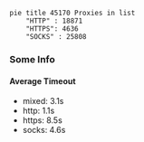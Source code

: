
```mermaid
pie title 45170 Proxies in list
    "HTTP" : 18871
    "HTTPS": 4636
    "SOCKS" : 25808
```

### Some Info
#### Average Timeout

- mixed: 3.1s
- http: 1.1s
- https: 8.5s
- socks: 4.6s